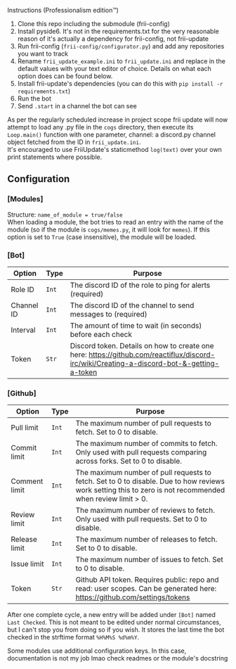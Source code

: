 Instructions (Professionalism edition™)
1. Clone this repo including the submodule (frii-config)
2. Install pyside6. It's not in the requirements.txt for the very reasonable reason of it's actually a dependency for frii-config, not frii-update
3. Run frii-config (`frii-config/configurator.py`) and add any repositories you want to track
4. Rename `frii_update_example.ini` to `frii_update.ini` and replace in the default values with your text editor of choice. Details on what each option does can be found below.
5. Install frii-update's dependencies (you can do this with `pip install -r requirements.txt`)
6. Run the bot
7. Send `.start` in a channel the bot can see 

As per the regularly scheduled increase in project scope frii update will now attempt to load any .py
file in the `cogs` directory, then execute its `Loop.main()` function with one parameter,
channel: a discord.py channel object fetched from the ID in `frii_update.ini`.  
It's encouraged to use FriiUpdate's staticmethod `log(text)` over your own print statements where possible.

## Configuration
### [Modules]
Structure: `name_of_module = true/false`  
When loading a module, the bot tries to read an entry with the name of the module 
(so if the module is `cogs/memes.py`, it will look for `memes`). If this option is set to
`True` (case insensitive), the module will be loaded. 
### [Bot]
| Option        | Type  | Purpose                                                                                                                                                  |
|---------------|-------|----------------------------------------------------------------------------------------------------------------------------------------------------------|
| Role ID       | `Int` | The discord ID of the role to ping for alerts (required)                                                                                                 |
| Channel ID    | `Int` | The discord ID of the channel to send messages to (required)                                                                                             |
| Interval      | `Int` | The amount of time to wait (in seconds) before each check                                                                                                |
| Token         | `Str` | Discord token. Details on how to create one here: https://github.com/reactiflux/discord-irc/wiki/Creating-a-discord-bot-&-getting-a-token                |
### [Github]
| Option        | Type  | Purpose                                                                                                                                                   |
|---------------|-------|-----------------------------------------------------------------------------------------------------------------------------------------------------------|
| Pull limit    | `Int` | The maximum number of pull requests to fetch. Set to 0 to disable.                                                                                        |
| Commit limit  | `Int` | The maximum number of commits to fetch. Only used with pull requests comparing across forks. Set to 0 to disable.                                         |
| Comment limit | `Int` | The maximum number of pull requests to fetch. Set to 0 to disable. Due to how reviews work setting this to zero is not recommended when review limit > 0. |
| Review limit  | `Int` | The maximum number of reviews to fetch. Only used with pull requests. Set to 0 to disable.                                                                |
| Release limit | `Int` | The maximum number of releases to fetch. Set to 0 to disable.                                                                                             |
| Issue limit   | `Int` | The maximum number of issues to fetch. Set to 0 to disable.                                                                                               |
| Token         | `Str` | Github API token. Requires public: repo and read: user scopes. Can be generated here: https://github.com/settings/tokens                                  |

After one complete cycle, a new entry will be added under `[Bot]` named `Last Checked`.
This is not meant to be edited under normal circumstances, but I can't stop you from doing so if you wish.
It stores the last time the bot checked in the strftime format `%H%M%S %d%m%Y`.

Some modules use additional configuration keys. In this case, documentation is not my job lmao check readmes or the module's docstring
